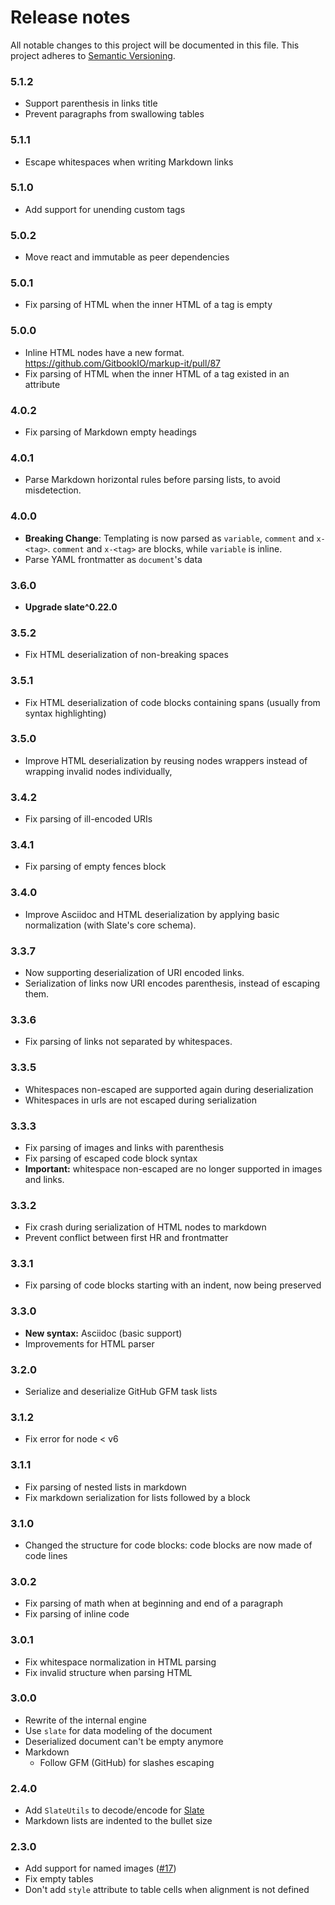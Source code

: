 # Release notes
All notable changes to this project will be documented in this file.
This project adheres to [Semantic Versioning](http://semver.org/).

### 5.1.2

- Support parenthesis in links title
- Prevent paragraphs from swallowing tables

### 5.1.1

- Escape whitespaces when writing Markdown links

### 5.1.0

- Add support for unending custom tags

### 5.0.2

- Move react and immutable as peer dependencies

### 5.0.1

- Fix parsing of HTML when the inner HTML of a tag is empty

### 5.0.0

- Inline HTML nodes have a new format. https://github.com/GitbookIO/markup-it/pull/87
- Fix parsing of HTML when the inner HTML of a tag existed in an attribute

### 4.0.2

- Fix parsing of Markdown empty headings

### 4.0.1

- Parse Markdown horizontal rules before parsing lists, to avoid misdetection.

### 4.0.0

- **Breaking Change**: Templating is now parsed as `variable`, `comment` and `x-<tag>`.
    `comment` and `x-<tag>` are blocks, while `variable` is inline.
- Parse YAML frontmatter as `document`'s data

### 3.6.0

- **Upgrade slate^0.22.0**

### 3.5.2

- Fix HTML deserialization of non-breaking spaces

### 3.5.1

- Fix HTML deserialization of code blocks containing spans (usually from syntax highlighting)

### 3.5.0

- Improve HTML deserialization by reusing nodes wrappers instead of wrapping invalid nodes individually,

### 3.4.2

- Fix parsing of ill-encoded URIs

### 3.4.1

- Fix parsing of empty fences block

### 3.4.0

- Improve Asciidoc and HTML deserialization by applying basic normalization (with Slate's core schema).

### 3.3.7

- Now supporting deserialization of URI encoded links.
- Serialization of links now URI encodes parenthesis, instead of escaping them.

### 3.3.6

- Fix parsing of links not separated by whitespaces.

### 3.3.5

- Whitespaces non-escaped are supported again during deserialization
- Whitespaces in urls are not escaped during serialization

### 3.3.3

- Fix parsing of images and links with parenthesis
- Fix parsing of escaped code block syntax
- **Important:** whitespace non-escaped are no longer supported in images and links.

### 3.3.2

- Fix crash during serialization of HTML nodes to markdown
- Prevent conflict between first HR and frontmatter

### 3.3.1

- Fix parsing of code blocks starting with an indent, now being preserved

### 3.3.0

- **New syntax:** Asciidoc (basic support)
- Improvements for HTML parser

### 3.2.0

- Serialize and deserialize GitHub GFM task lists

### 3.1.2

- Fix error for node < v6

### 3.1.1

- Fix parsing of nested lists in markdown
- Fix markdown serialization for lists followed by a block

### 3.1.0

- Changed the structure for code blocks: code blocks are now made of code lines

### 3.0.2

- Fix parsing of math when at beginning and end of a paragraph
- Fix parsing of inline code

### 3.0.1

- Fix whitespace normalization in HTML parsing
- Fix invalid structure when parsing HTML

### 3.0.0

- Rewrite of the internal engine
- Use `slate` for data modeling of the document
- Deserialized document can't be empty anymore
- Markdown
    - Follow GFM (GitHub) for slashes escaping

### 2.4.0

- Add `SlateUtils` to decode/encode for [Slate](https://github.com/ianstormtaylor/slate)
- Markdown lists are indented to the bullet size

### 2.3.0

- Add support for named images ([#17](https://github.com/GitbookIO/markup-it/issues/17))
- Fix empty tables
- Don't add `style` attribute to table cells when alignment is not defined
